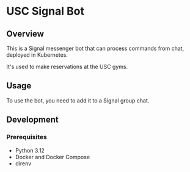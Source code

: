 # USC Signal Bot

## Overview

This is a Signal messenger bot that can process commands from chat, deployed in Kubernetes.

It's used to make reservations at the USC gyms.

## Usage

To use the bot, you need to add it to a Signal group chat.

## Development

### Prerequisites

- Python 3.12
- Docker and Docker Compose
- direnv
